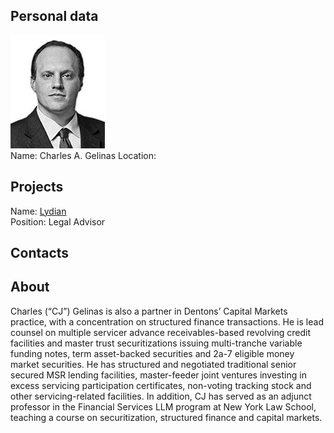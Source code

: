 ## Personal data
![ Charles A. Gelinas photo](../people/photo/charles_gelinas.jpg)  
Name: Charles A. Gelinas 
Location: 
## Projects 
Name: [Lydian](../projects/lydian.md)  
Position: Legal Advisor
## Contacts

## About
Charles (“CJ”) Gelinas is also a partner in Dentons’ Capital Markets practice, with a concentration on structured finance transactions. He is lead counsel on multiple servicer advance receivables-based revolving credit facilities and master trust securitizations issuing multi-tranche variable funding notes, term asset-backed securities and 2a-7 eligible money market securities. He has structured and negotiated traditional senior secured MSR lending facilities, master-feeder joint ventures investing in excess servicing participation certificates, non-voting tracking stock and other servicing-related facilities.
In addition, CJ has served as an adjunct professor in the Financial Services LLM program at New York Law School, teaching a course on securitization, structured finance and capital markets.

